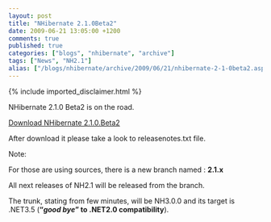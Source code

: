 ```yaml
---
layout: post
title: "NHibernate 2.1.0Beta2"
date: 2009-06-21 13:05:00 +1200
comments: true
published: true
categories: ["blogs", "nhibernate", "archive"]
tags: ["News", "NH2.1"]
alias: ["/blogs/nhibernate/archive/2009/06/21/nhibernate-2-1-0beta2.aspx"]
---
```

<!-- more -->
{% include imported_disclaimer.html %}
<p>NHibernate 2.1.0 Beta2 is on the road.</p>
<p><a target="_blank" href="https://sourceforge.net/project/showfiles.php?group_id=73818&amp;package_id=73969">Download NHibernate 2.1.0.Beta2</a></p>
<p>After download it please take a look to releasenotes.txt file.</p>
<p>Note:</p>
<p>For those are using sources, there is a new branch named : <strong>2.1.x</strong></p>
<p>All next releases of NH2.1 will be released from the branch.</p>
<p>The trunk, stating from few minutes, will be NH3.0.0 and its target is .NET3.5 (<strong>&ldquo;<em>good bye</em>&rdquo; to .NET2.0 compatibility</strong>).</p>
